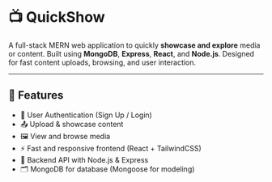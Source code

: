 # 📺 QuickShow

A full-stack MERN web application to quickly **showcase and explore** media or content. Built using **MongoDB**, **Express**, **React**, and **Node.js**. Designed for fast content uploads, browsing, and user interaction.

---

## 🚀 Features

- 🔐 User Authentication (Sign Up / Login)
- 📤 Upload & showcase content
- 🖼️ View and browse media
- ⚡ Fast and responsive frontend (React + TailwindCSS)
- 🧠 Backend API with Node.js & Express
- 🗂️ MongoDB for database (Mongoose for modeling)
